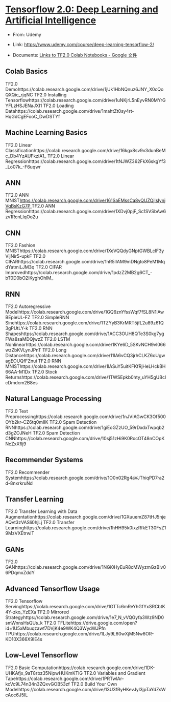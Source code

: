 # [Tensorflow 2.0: Deep Learning and Artificial Intelligence](https://www.udemy.com/course/deep-learning-tensorflow-2/)

- From: Udemy
- Link: https://www.udemy.com/course/deep-learning-tensorflow-2/

- Documents: [Links to TF2.0 Colab Notebooks - Google 文件](https://docs.google.com/document/d/1SyPowrIkrgEG4v3cTlpjbyyxWQ6AQMttnDREiMRnLus/edit)

## Colab Basics

TF2.0 Demohttps://colab.research.google.com/drive/1jUk1HbNQnuz6JNY_X0cQoQXQic_rjqNC
TF2.0 Installing Tensorflowhttps://colab.research.google.com/drive/1uNKjrL5nEyvRN0MYrGYFLzHSJENaJXI1
TF2.0 Loading Datahttps://colab.research.google.com/drive/1mahtZt0sy4rt-HqGdCgEFooC_DwDSTYf

## Machine Learning Basics

TF2.0 Linear Classificationhttps://colab.research.google.com/drive/16kgx8sv9v3dunBeMc_Db4YzAUFkziA1_
TF2.0 Linear Regressionhttps://colab.research.google.com/drive/1tNJWZ362FkX6skgYf3_Lo07k_-F6uqwr

## ANN

TF2.0 ANN MNIST[https://colab.research.google.com/drive/161SaEMssCa8vQUZQjIsIynjVqBsKzG7P ](https://colab.research.google.com/drive/161SaEMssCa8vQUZQjIsIynjVqBsKzG7P)
TF2.0 ANN Regressionhttps://colab.research.google.com/drive/1XDvj0pjF_Sc1SVSbAw6zv1RcnLlqOo2u 

## CNN

TF2.0 Fashion MNISThttps://colab.research.google.com/drive/1XeVQQdyGNptGWBLclF3yVijNir5-upkF
TF2.0 CIFARhttps://colab.research.google.com/drive/1hR5IlAM9mDNgto8PeM1MqdYatmiLJM3q
TF2.0 CIFAR Improvedhttps://colab.research.google.com/drive/1pdzZ2MB2g6CT_-bT0D0bO2IKyghOhlM_



## RNN

TF2.0 Autoregressive Modelhttps://colab.research.google.com/drive/1GQ6znYfssWqf7fSL8N1lAwBEpieUL-FZ
TF2.0 SimpleRNN Sinehttps://colab.research.google.com/drive/1TZYyB3KrMRT5jfL2u89z61Q3gPUtLY-k
TF2.0 RNN Shapeshttps://colab.research.google.com/drive/1ACC3OUH8QTe3S0kg7ygFWa8saMDQjwzZ
TF2.0 LSTM Nonlinearhttps://colab.research.google.com/drive/1KYe6D_5SKvNCH9vl066wzZbKVLynJPnT
TF2.0 Long Distancehttps://colab.research.google.com/drive/11lA6vCQ3jrhCLKZ6oUgwagEOUQfFZnui
TF2.0 RNN MNISThttps://colab.research.google.com/drive/1lASuY5uitKFKfRjHeLHckBH66AA-M1Dx
TF2.0 Stock Returnshttps://colab.research.google.com/drive/1TWSEpkb0hty_uYH5gUBclcDmdcm2B8es



## Natural Language Processing

TF2.0 Text Preprocessinghttps://colab.research.google.com/drive/1nJViAGwCK3Of500OYb2kr-CZ6tq0mIIK
TF2.0 Spam Detection RNNhttps://colab.research.google.com/drive/1giEoGZzUO_59rDxdxTwpqb2d3gZOJNeH
TF2.0 Spam Detection CNNhttps://colab.research.google.com/drive/10sj51zHi9K0RocOT48nCOpKNcZxXflj9



## Recommender Systems

TF2.0 Recommender Systemhttps://colab.research.google.com/drive/1O0n02Rg4aVJThiqPD7ra2d-8nxrkruNd

## Transfer Learning

TF2.0 Transfer Learning with Data Augmentationhttps://colab.research.google.com/drive/1GXuuemZ87tHJ5njeAQvt3zVASli0hjLj
TF2.0 Transfer Learninghttps://colab.research.google.com/drive/1hHH95k0ixzRfkET30FsZ19MzVXEtrwiT

## GANs

TF2.0 GANhttps://colab.research.google.com/drive/1NGi0HyEuR8cMWyzmGzBiv06PDqmxZddY

## Advanced Tensorflow Usage

TF2.0 Tensorflow Servinghttps://colab.research.google.com/drive/1GTTc6mReYhGfYxSRCbtK4Y-zko_YzEXa
TF2.0 Mirrored Strategyhttps://colab.research.google.com/drive/1e7_N_vVQGyfa3Wz9ND0smWnnsHsQUs_k
TF2.0 TFLitehttps://drive.google.com/open?id=1U5xMbuqzawf7DVjK4e9WK4Q3WydWJPfn 
TPUhttps://colab.research.google.com/drive/1LJy9L60wXjM5Nw6OR-KD10X366X9IE4s 

## Low-Level Tensorflow

TF2.0 Basic Computationhttps://colab.research.google.com/drive/1DK-UHKAfjx_9aT8rbz35NipwHUKmKTlG
TF2.0 Variables and Gradient Tapehttps://colab.research.google.com/drive/1PRTwlAr-kcVc9L74n34n3ZQxvGOB53zf
TF2.0 Build Your Own Modelhttps://colab.research.google.com/drive/13U3fRyHKevJyl3jpTaYdZsWcAoc6J5IL